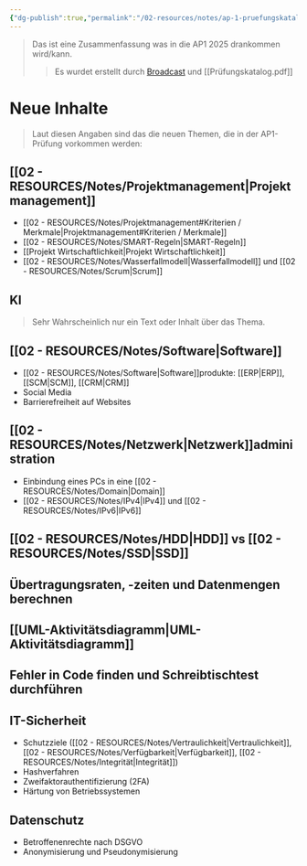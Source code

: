 ```yaml
---
{"dg-publish":true,"permalink":"/02-resources/notes/ap-1-pruefungskatalog-2025/","tags":["GFN/prüfungsrelevant/AP1"],"updated":"2025-02-12T10:42:37.506+01:00"}
---
```


>Das ist eine Zusammenfassung was in die AP1 2025 drankommen wird/kann.
>>Es wurdet erstellt durch [Broadcast](https://it-berufe-podcast.de/neuer-pruefungskatalog-fuer-die-ap1-der-it-berufe-ab-2025-it-berufe-podcast-190/) und [[Prüfungskatalog.pdf]]

# Neue Inhalte
>Laut diesen Angaben sind das die neuen Themen, die in der AP1-Prüfung vorkommen werden:

## [[02 - RESOURCES/Notes/Projektmanagement\|Projektmanagement]]
- [[02 - RESOURCES/Notes/Projektmanagement#Kriterien / Merkmale\|Projektmanagement#Kriterien / Merkmale]]
- [[02 - RESOURCES/Notes/SMART-Regeln\|SMART-Regeln]]
- [[Projekt Wirtschaftlichkeit\|Projekt Wirtschaftlichkeit]]
- [[02 - RESOURCES/Notes/Wasserfallmodell\|Wasserfallmodell]] und [[02 - RESOURCES/Notes/Scrum\|Scrum]]
## KI
> Sehr Wahrscheinlich nur ein Text oder Inhalt über das Thema.

## [[02 - RESOURCES/Notes/Software\|Software]]
- [[02 - RESOURCES/Notes/Software\|Software]]produkte: [[ERP\|ERP]], [[SCM\|SCM]], [[CRM\|CRM]]
- Social Media 
- Barrierefreiheit auf Websites

## [[02 - RESOURCES/Notes/Netzwerk\|Netzwerk]]administration
- Einbindung eines PCs in eine [[02 - RESOURCES/Notes/Domain\|Domain]]
- [[02 - RESOURCES/Notes/IPv4\|IPv4]] und [[02 - RESOURCES/Notes/IPv6\|IPv6]]

## [[02 - RESOURCES/Notes/HDD\|HDD]] vs [[02 - RESOURCES/Notes/SSD\|SSD]]
## Übertragungsraten, -zeiten und Datenmengen berechnen
## [[UML-Aktivitätsdiagramm\|UML-Aktivitätsdiagramm]]
## Fehler in Code finden und Schreibtischtest durchführen

## IT-Sicherheit
- Schutzziele ([[02 - RESOURCES/Notes/Vertraulichkeit\|Vertraulichkeit]], [[02 - RESOURCES/Notes/Verfügbarkeit\|Verfügbarkeit]], [[02 - RESOURCES/Notes/Integrität\|Integrität]])
- Hashverfahren
- Zweifaktorauthentifizierung (2FA)
- Härtung von Betriebssystemen

## Datenschutz
- Betroffenenrechte nach DSGVO
- Anonymisierung und Pseudonymisierung


